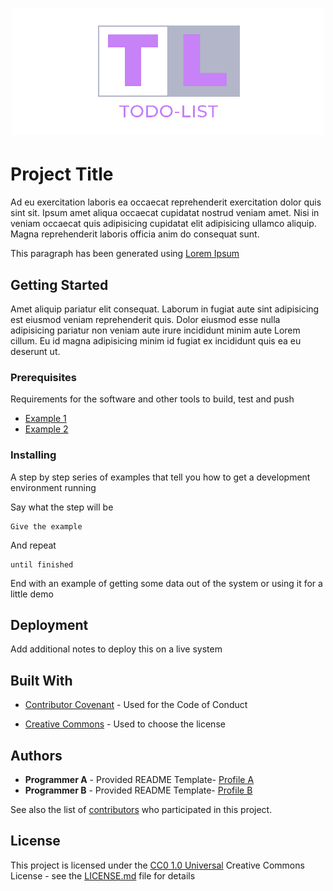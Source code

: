 <h1 align="center">
  <img src="src/toDoListLogo.png" alt="ToDo-List">
</h1>

# Project Title
Ad eu exercitation laboris ea occaecat reprehenderit exercitation dolor quis sint sit. Ipsum amet aliqua occaecat cupidatat nostrud veniam amet. Nisi in veniam occaecat quis adipisicing cupidatat elit adipisicing ullamco aliquip. Magna reprehenderit laboris officia anim do consequat sunt. 

This paragraph has been generated using [Lorem Ipsum](https://www.lipsum.com/)

## Getting Started
Amet aliquip pariatur elit consequat. Laborum in fugiat aute sint adipisicing est eiusmod veniam reprehenderit quis. Dolor eiusmod esse nulla adipisicing pariatur non veniam aute irure incididunt minim aute Lorem cillum. Eu id magna adipisicing minim id fugiat ex incididunt quis ea eu deserunt ut.

### Prerequisites

Requirements for the software and other tools to build, test and push

  - [Example 1](https://github.com/cod3spac3Academy)
  - [Example 2](https://www.linkedin.com/in/antonio-cebri%C3%A1n-mesa/) 

### Installing
A step by step series of examples that tell you how to get a development environment running

Say what the step will be

    Give the example

And repeat

    until finished

End with an example of getting some data out of the system or using it for a little demo

## Deployment

Add additional notes to deploy this on a live system

## Built With

 - [Contributor Covenant](https://www.contributor-covenant.org) - Used for the Code of Conduct

 - [Creative Commons](https://creativecommons.org/licenses/?lang=es_ES) - Used to choose the license

## Authors

 - **Programmer A** - Provided README Template- [Profile A](https://github.com/iRaphiki)
 - **Programmer B** - Provided README Template- [Profile B](https://github.com/Njthai)

See also the list of [contributors](https://github.com/iRaphiki/todo-list/graphs/contributors) who participated in this project.

## License

This project is licensed under the [CC0 1.0 Universal](LICENSE.md) Creative Commons License - see the [LICENSE.md](LICENSE.md) file for details
